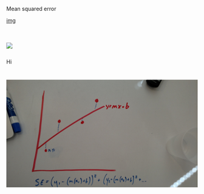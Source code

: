 Mean squared error

[img](https://github.com/ga-students/DSI-DC-2/blob/master/curriculum/Week-03/3.06-model-fit-lab/img_1.jpg)


[](./img_1.jpg)

# ![](https://github.com/ga-students/DSI-DC-2/blob/master/curriculum/Week-03/3.06-model-fit-lab/img_1.jpg)

Hi

# ![](./img_1.jpg)


